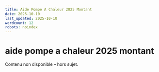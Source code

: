 ```yaml
---
title: Aide Pompe A Chaleur 2025 Montant
date: 2025-10-10
last_updated: 2025-10-10
wordcount: 12
robots: noindex
---
```


# aide pompe a chaleur 2025 montant

Contenu non disponible – hors sujet.